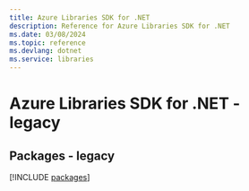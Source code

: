 ```yaml
---
title: Azure Libraries SDK for .NET
description: Reference for Azure Libraries SDK for .NET
ms.date: 03/08/2024
ms.topic: reference
ms.devlang: dotnet
ms.service: libraries
---
```

# Azure Libraries SDK for .NET - legacy
## Packages - legacy
[!INCLUDE [packages](libraries-index.md)]